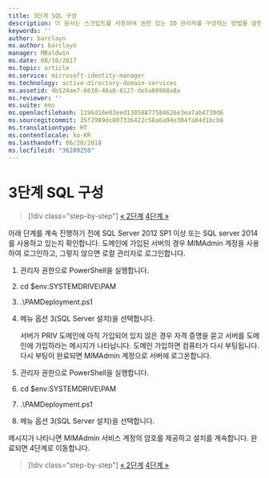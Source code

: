 ```yaml
---
title: 3단계 SQL 구성
description: 이 문서는 스크립트를 사용하여 권한 있는 ID 관리자를 구성하는 방법을 설명하는 일련의 문서 중 3단계로, SQL Server 구성 단계를 설명합니다.
keywords: ''
author: barclayn
ms.author: barclayn
manager: MBaldwin
ms.date: 08/18/2017
ms.topic: article
ms.service: microsoft-identity-manager
ms.technology: active-directory-domain-services
ms.assetid: 4b524ae7-6610-40a0-8127-de5a08988a8a
ms.reviewer: ''
ms.suite: ems
ms.openlocfilehash: 1196d16e03eed13056877584626e3ea7ab4739d6
ms.sourcegitcommit: 35f2989dc007336422c58a6a94e304fa84d1bcb6
ms.translationtype: HT
ms.contentlocale: ko-KR
ms.lasthandoff: 06/20/2018
ms.locfileid: "36289250"
---
```

# <a name="step-3-configuring-sql"></a>3단계 SQL 구성

> [!div class="step-by-step"]
> [« 2단계](sp1-step2-configuring-corp-domain.md)
> [4단계 »](sp1-step4-configuring-sharepoint.md)

아래 단계를 계속 진행하기 전에 SQL Server 2012 SP1 이상 또는 SQL server 2014를 사용하고 있는지 확인합니다. 도메인에 가입된 서버의 경우 MIMAdmin 계정을 사용하여 로그인하고, 그렇지 않으면 로컬 관리자로 로그인합니다.
1. 관리자 권한으로 PowerShell을 실행합니다.
2. cd $env:SYSTEMDRIVE\PAM
3. .\PAMDeployment.ps1
4. 메뉴 옵션 3(SQL Server 설치)을 선택합니다.

   서버가 PRIV 도메인에 아직 가입되어 있지 않은 경우 자격 증명을 묻고 서버를 도메인에 가입하라는 메시지가 나타납니다.
   도메인 가입하면 컴퓨터가 다시 부팅됩니다. 다시 부팅이 완료되면 MIMAdmin 계정으로 서버에 로그온합니다.

5. 관리자 권한으로 PowerShell을 실행합니다.
6. cd $env:SYSTEMDRIVE\PAM
7. .\PAMDeployment.ps1
8. 메뉴 옵션 3(SQL Server 설치)을 선택합니다.

메시지가 나타나면 MIMAdmin 서비스 계정의 암호를 제공하고 설치를 계속합니다. 완료되면 4단계로 이동합니다.

> [!div class="step-by-step"]
> [« 2단계](sp1-step2-configuring-corp-domain.md)
> [4단계 »](sp1-step4-configuring-sharepoint.md)
